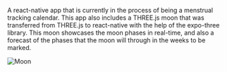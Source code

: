 A react-native app that is currently in the process of being a menstrual tracking calendar. This app also includes a THREE.js moon that was transferred from THREE.js to react-native with the help of the expo-three library. This moon showcases the moon phases in real-time, and also a forecast of the phases that the moon will through in the weeks to be marked.

![Moon](https://github.com/jamieeunice/moonanly/blob/master/Simulator%20Screen%20Shot%20-%20iPhone%2011%20-%202021-02-05%20at%2014.10.13.png)

